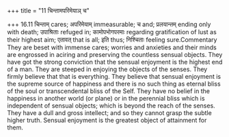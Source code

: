 +++
title = "11 चिन्तामपरिमेयाञ् च"

+++
16.11 चिन्ताम् cares; अपरिमेयाम् immeasurable; च and; प्रलयान्तम् ending
only with death; उपाश्रिताः refuged in; कामोपभोगपरमाः regarding
gratification of lust as their highest aim; एतावत् that is all; इति
thus; निश्चिताः feeling sure.Commentary They are beset with immense
cares; worries and anxieties and their minds are engrossed in aciring
and preserving the countless sensual objects. They have got the strong
conviction that the sensual enjoyment is the highest end of a man. They
are steeped in enjoying the objects of the senses. They firmly believe
that that is everything. They believe that sensual enjoyment is the
supreme source of happiness and there is no such thing as eternal bliss
of the soul or transcendental bliss of the Self. They have no belief in
the happiness in another world (or plane) or in the perennial bliss
which is independent of sensual objects; which is beyond the reach of
the senses. They have a dull and gross intellect; and so they cannot
grasp the subtle higher truth. Sensual enjoyment is the greatest object
of attainment for them.
